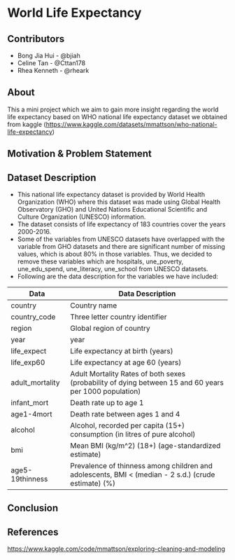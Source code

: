 # World Life Expectancy

## Contributors
- Bong Jia Hui - @bjiah
- Celine Tan - @Cttan178
- Rhea Kenneth - @rheark

## About
This a mini project which we aim to gain more insight regarding the world life expectancy based on WHO national life expectancy dataset we obtained from kaggle (https://www.kaggle.com/datasets/mmattson/who-national-life-expectancy)

## Motivation & Problem Statement


## Dataset Description
- This national life expectancy dataset is provided by World Health Organization (WHO) where this dataset was made using Global Health Observatory (GHO) and United Nations Educational Scientific and Culture Organization (UNESCO) information.
- The dataset consists of life expectancy of 183 countries cover the years 2000-2016.
- Some of the variables from UNESCO datasets have overlapped with the variable from GHO datasets and there are significant number of missing values, which is about 80% in those variables. Thus, we decided to remove these variables which are hospitals, une_poverty, une_edu_spend, une_literacy, une_school from UNESCO datasets.
- Following are the data description for the variables we have included:

| Data            | Data Description                                                                                        |
| -------------   | --------------------------------------------------------------------------------------------------------|             
| country         | Country name                                                                                            |
| country_code    | Three letter country identifier                                                                         |
| region          | Global region of country                                                                                |
| year            | year                                                                                                    |
| life_expect     | Life expectancy at birth (years)                                                                        | 
| life_exp60      | Life expectancy at age 60 (years)                                                                       |
| adult_mortality | Adult Mortality Rates of both sexes (probability of dying between 15 and 60 years per 1000 population)  |
| infant_mort     | Death rate up to age 1                                                                                  | 
| age1-4mort      | Death rate between ages 1 and 4                                                                         |
| alcohol         | Alcohol, recorded per capita (15+) consumption (in litres of pure alcohol)                              |
| bmi             | Mean BMI (kg/m^2) (18+) (age-standardized estimate)                                                     |
| age5-19thinness | Prevalence of thinness among children and adolescents, BMI < (median - 2 s.d.) (crude estimate) (%)     |


## Conclusion

## References
https://www.kaggle.com/code/mmattson/exploring-cleaning-and-modeling


